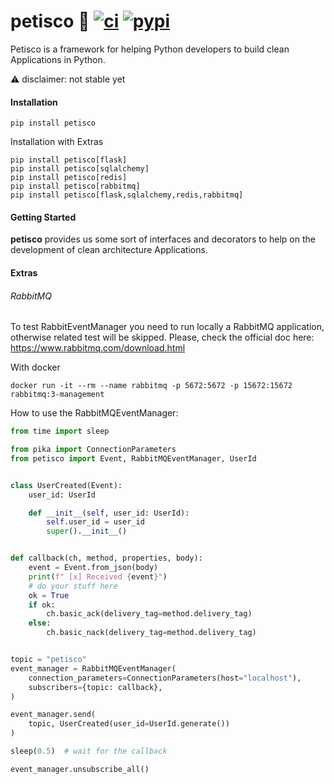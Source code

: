 petisco :cookie: [![ci](https://github.com/alice-biometrics/petisco/workflows/ci/badge.svg)](https://github.com/alice-biometrics/petisco/actions) [![pypi](https://img.shields.io/pypi/dm/petisco)](https://pypi.org/project/petisco/)
=======

Petisco is a framework for helping Python developers to build clean Applications in Python.

:warning: disclaimer: not stable yet

#### Installation 



```console
pip install petisco
```

Installation with Extras 

```console
pip install petisco[flask]
pip install petisco[sqlalchemy]
pip install petisco[redis]
pip install petisco[rabbitmq]
pip install petisco[flask,sqlalchemy,redis,rabbitmq]
```

#### Getting Started

**petisco** provides us some sort of interfaces and decorators to help on the development of clean architecture Applications.


#### Extras

###### RabbitMQ

To test RabbitEventManager you need to run locally a RabbitMQ application, otherwise related test will be skipped.
Please, check the official doc here: https://www.rabbitmq.com/download.html

With docker

```console
docker run -it --rm --name rabbitmq -p 5672:5672 -p 15672:15672 rabbitmq:3-management
```

How to use the RabbitMQEventManager:

```python
from time import sleep

from pika import ConnectionParameters
from petisco import Event, RabbitMQEventManager, UserId


class UserCreated(Event):
    user_id: UserId

    def __init__(self, user_id: UserId):
        self.user_id = user_id
        super().__init__()


def callback(ch, method, properties, body):
    event = Event.from_json(body)
    print(f" [x] Received {event}")
    # do your stuff here
    ok = True
    if ok:
        ch.basic_ack(delivery_tag=method.delivery_tag)
    else:
        ch.basic_nack(delivery_tag=method.delivery_tag)


topic = "petisco"
event_manager = RabbitMQEventManager(
    connection_parameters=ConnectionParameters(host="localhost"),
    subscribers={topic: callback},
)

event_manager.send(
    topic, UserCreated(user_id=UserId.generate())
)

sleep(0.5)  # wait for the callback

event_manager.unsubscribe_all()
```
